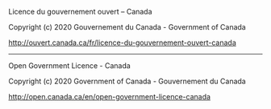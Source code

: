 Licence du gouvernement ouvert – Canada

Copyright (c) 2020 Gouvernement du Canada - Government of Canada

http://ouvert.canada.ca/fr/licence-du-gouvernement-ouvert-canada

------------------------------------------------------------------------

Open Government Licence - Canada

Copyright (c) 2020 Government of Canada - Gouvernement du Canada

http://open.canada.ca/en/open-government-licence-canada
